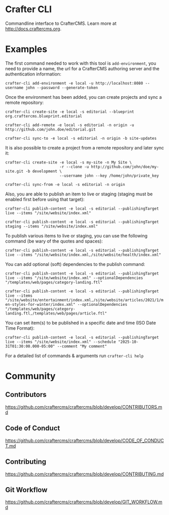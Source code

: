 # Crafter CLI
Commandline interface to CrafterCMS. Learn more at http://docs.craftercms.org.

# Examples

The first command needed to work with this tool is `add-environment`, you need to provide a name, the url for a
CrafterCMS authoring server and the authentication information:

`crafter-cli add-environment -e local -u http://localhost:8080 --username john --password --generate-token`

Once the environment has been added, you can create projects and sync a remote repository:

`crafter-cli create-site -e local -s editorial --blueprint org.craftercms.blueprint.editorial`

`crafter-cli add-remote -e local -s editorial -n origin -u http://github.com/john.doe/editorial.git`

`crafter-cli sync-to -e local -s editorial -n origin -b site-updates`

It is also possible to create a project from a remote repository and later sync it:

```
crafter-cli create-site -e local -s my-site -n My Site \
                        -r --clone -u http://github.com/john/doe/my-site.git -b development \
                        --username john --key /home/john/private_key
```

`crafter-cli sync-from -e local -s editorial -n origin`

Also, you are able to publish an item to live or staging (staging must be enabled first before using that target):

`crafter-cli publish-content -e local -s editorial --publishingTarget live --items "/site/website/index.xml"`

`crafter-cli publish-content -e local -s editorial --publishingTarget staging --items "/site/website/index.xml"`

To publish various items to live or staging, you can use the following command (be wary of the quotes and spaces):

`crafter-cli publish-content -e local -s editorial --publishingTarget live --items "/site/website/index.xml,/site/website/health/index.xml"`

You can add optional (soft) dependencies to the publish command:

`crafter-cli publish-content -e local -s editorial --publishingTarget live --items "/site/website/index.xml" --optionalDependencies "/templates/web/pages/category-landing.ftl"`

`crafter-cli publish-content -e local -s editorial --publishingTarget live --items "/site/website/entertainment/index.xml,/site/website/articles/2021/1/men-styles-for-winter/index.xml" --optionalDependencies "/templates/web/pages/category-landing.ftl,/templates/web/pages/article.ftl"`

You can set item(s) to be published in a specific date and time (ISO Date Time Format):

`crafter-cli publish-content -e local -s editorial --publishingTarget live --items "/site/website/index.xml" --schedule "2025-10-31T01:30:00.000-05:00" --comment "My comment"`

For a detailed list of commands & arguments run `crafter-cli help`

# Community
## Contributors
https://github.com/craftercms/craftercms/blob/develop/CONTRIBUTORS.md

## Code of Conduct
https://github.com/craftercms/craftercms/blob/develop/CODE_OF_CONDUCT.md

## Contributing
https://github.com/craftercms/craftercms/blob/develop/CONTRIBUTING.md

## Git Workflow
https://github.com/craftercms/craftercms/blob/develop/GIT_WORKFLOW.md